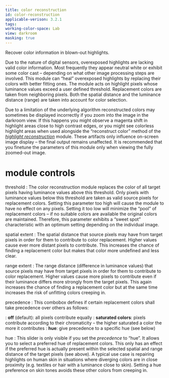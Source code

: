 ```yaml
---
title: color reconstruction
id: color-reconstruction
applicable-verison: 3.2.1
tags: 
working-color-space: Lab 
view: darkroom
masking: true
---
```


Recover color information in blown-out highlights.

Due to the nature of digital sensors, overexposed highlights are lacking valid color information. Most frequently they appear neutral white or exhibit some color cast – depending on what other image processing steps are involved. This module can “heal” overexposed highlights by replacing their colors with better fitting ones. The module acts on highlight pixels whose luminance values exceed a user defined threshold. Replacement colors are taken from neighboring pixels. Both the spatial distance and the luminance distance (range) are taken into account for color selection.

Due to a limitation of the underlying algorithm reconstructed colors may sometimes be displayed incorrectly if you zoom into the image in the darkroom view. If this happens you might observe a magenta shift in highlight areas close to high contrast edges, or you might see colorless highlight areas when used alongside the “reconstruct color” method of the [_highlight reconstruction_](./highlight-reconstruction.md) module. These artifacts only influence on-screen image display – the final output remains unaffected. It is recommended that you finetune the parameters of this module only when viewing the fully zoomed-out image.

# module controls

threshold
: The color reconstruction module replaces the color of all target pixels having luminance values above this threshold. Only pixels with luminance values below this threshold are taken as valid source pixels for replacement colors. Setting this parameter too high will cause the module to have no effect on any pixels. Setting it too low will minimize the “pool” of replacement colors – if no suitable colors are available the original colors are maintained. Therefore, this parameter exhibits a “sweet spot” characteristic with an optimum setting depending on the individual image.

spatial extent
: The spatial distance that source pixels may have from target pixels in order for them to contribute to color replacement. Higher values cause ever more distant pixels to contribute. This increases the chance of finding a replacement color but makes that color more undefined and less clear.

range extent
: The range distance (difference in luminance values) that source pixels may have from target pixels in order for them to contribute to color replacement. Higher values cause more pixels to contribute even if their luminance differs more strongly from the target pixels. This again increases the chance of finding a replacement color but at the same time increases the risk of unfitting colors creeping in.

precedence
: This combobox defines if certain replacement colors shall take precedence over others as follows:

: **off** (default): all pixels contribute equally
: **saturated colors**: pixels contribute according to their chromaticity – the higher saturated a color the more it contributes
: **hue**: give precedence to a specific hue (see below)

hue
: This slider is only visible if you set the _precedence_ to “hue”. It allows you to select a preferred hue of replacement colors. This only has an effect if the preferred hue is actually present within the selected spatial and range distance of the target pixels (see above). A typical use case is repairing highlights on human skin in situations where diverging colors are in close proximity (e.g. textiles or hair with a luminance close to skin). Setting a hue preference on skin tones avoids these other colors from creeping in.
